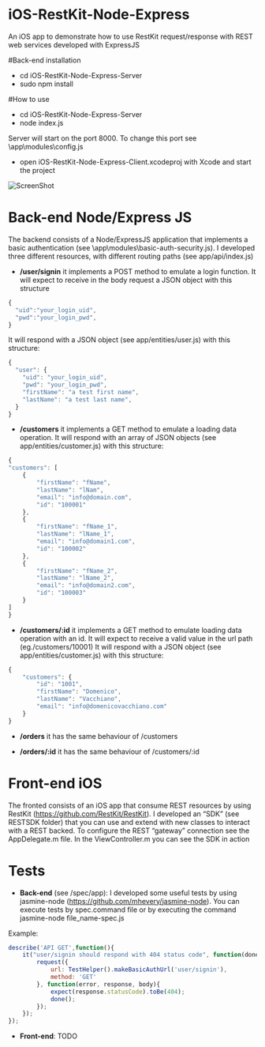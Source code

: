 # iOS-RestKit-Node-Express
An iOS app to demonstrate how to use RestKit request/response with REST web services developed with ExpressJS

#Back-end installation

- cd iOS-RestKit-Node-Express-Server
- sudo npm install 

#How to use

- cd iOS-RestKit-Node-Express-Server
- node index.js

Server will start on the port 8000. To change this port see \app\modules\config.js

- open iOS-RestKit-Node-Express-Client.xcodeproj with Xcode and start the project

![ScreenShot](https://raw.github.com/alchimya/iOS-RestKit-Node-Express/master/screenshots/iOS-RestKit-Node-Express.gif)

# Back-end Node/Express JS
The backend consists of a Node/ExpressJS application that implements a basic authentication (see \app\modules\basic-auth-security.js).
I developed three different resources, with different routing paths (see app/api/index.js)

- <b>/user/signin</b>
it implements a POST method to emulate a login function. It will expect to receive in the body request a JSON object with this structure
```javascript
{
  "uid":"your_login_uid",
  "pwd":"your_login_pwd",
}
```
It will respond with a JSON object (see app/entities/user.js) with this structure:
```javascript
{
  "user": {
    "uid": "your_login_uid",
    "pwd": "your_login_pwd",
    "firstName": "a test first name",
    "lastName": "a test last name",
  }
}
```
- <b>/customers</b>
it implements a GET method to emulate a loading data operation. 
It will respond with an array of JSON objects (see app/entities/customer.js) with this structure:
```javascript
{
"customers": [
	{
		"firstName": "fName",
		"lastName": "lNam",
		"email": "info@domain.com",
		"id": "100001"
	},
	{
		"firstName": "fName_1",
		"lastName": "lName_1",
		"email": "info@domain1.com",
		"id": "100002"
	},
	{
		"firstName": "fName_2",
		"lastName": "lName_2",
		"email": "info@domain2.com",
		"id": "100003"
	}
]
}
```
- <b>/customers/:id</b>
it implements a GET method to emulate loading data operation with an id.  It will expect to receive a valid value in the url path (eg./customers/10001)
It will respond with a JSON object (see app/entities/customer.js) with this structure:
```javascript
{
	"customers": {
		"id": "1001",
		"firstName": "Domenico",
		"lastName": "Vacchiano",
		"email": "info@domenicovacchiano.com"
	}
}
```
- <b>/orders</b>
it has the same behaviour of /customers

- <b>/orders/:id</b>
it has the same behaviour of /customers/:id

# Front-end iOS

The fronted consists of an iOS app that consume REST resources by using RestKit (https://github.com/RestKit/RestKit).
I developed an “SDK” (see RESTSDK folder) that you can use and extend with new classes to interact with a REST backed.
To configure the REST “gateway” connection see the AppDelegate.m file.
In the ViewController.m you can see the SDK in action

# Tests

- <b>Back-end</b> (see /spec/app): I developed some useful tests by using jasmine-node (https://github.com/mhevery/jasmine-node). You can execute tests by spec.command file or by executing the command 
jasmine-node file_name-spec.js

Example:
```javascript
describe('API GET',function(){
    it("user/signin should respond with 404 status code", function(done) {
        request({
            url: TestHelper().makeBasicAuthUrl('user/signin'),
            method: 'GET'
        }, function(error, response, body){
            expect(response.statusCode).toBe(404);
            done();
        });
    });
});
```

- <b>Front-end</b>: TODO 
